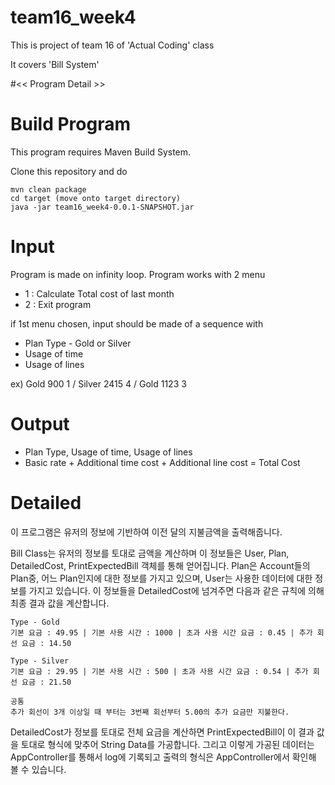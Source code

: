 # team16_week4

This is project of team 16 of 'Actual Coding' class

It covers 'Bill System'


#<< Program Detail >>


<h1>Build Program</h1>

This program requires Maven Build System.

Clone this repository and do
	
	mvn clean package
	cd target (move onto target directory)
	java -jar team16_week4-0.0.1-SNAPSHOT.jar
	
<h1>Input</h1>

Program is made on infinity loop. Program works with 2 menu
* 1 : Calculate Total cost of last month
* 2 : Exit program

if 1st menu chosen, input should be made of a sequence with
* Plan Type - Gold or Silver
* Usage of time
* Usage of lines

ex) Gold 900 1 / Silver 2415 4 / Gold 1123 3

<h1>Output</h1>

* Plan Type, Usage of time, Usage of lines
* Basic rate + Additional time cost + Additional line cost = Total Cost


<h1>Detailed</h1>
이 프로그램은 유저의 정보에 기반하여 이전 달의 지불금액을 출력해줍니다.

Bill Class는 유저의 정보를 토대로 금액을 계산하며 이 정보들은 User, Plan, DetailedCost, PrintExpectedBill 객체를 통해 얻어집니다. Plan은 Account들의 Plan중, 어느 Plan인지에 대한 정보를 가지고 있으며, User는 사용한 데이터에 대한 정보를 가지고 있습니다. 이 정보들을 DetailedCost에 넘겨주면 다음과 같은 규칙에 의해 최종 결과 값을 계산합니다.

	Type - Gold
	기본 요금 : 49.95 | 기본 사용 시간 : 1000 | 초과 사용 시간 요금 : 0.45 | 추가 회선 요금 : 14.50
	
	Type - Silver
	기본 요금 : 29.95 | 기본 사용 시간 : 500 | 초과 사용 시간 요금 : 0.54 | 추가 회선 요금 : 21.50
	
	공통
	추가 회선이 3개 이상일 때 부터는 3번째 회선부터 5.00의 추가 요금만 지불한다.
	
DetailedCost가 정보를 토대로 전체 요금을 계산하면 PrintExpectedBill이 이 결과 값을 토대로 형식에 맞추어 String Data를 가공합니다. 그리고 이렇게 가공된 데이터는 AppController를 통해서 log에 기록되고 출력의 형식은 AppController에서 확인해 볼 수 있습니다.
